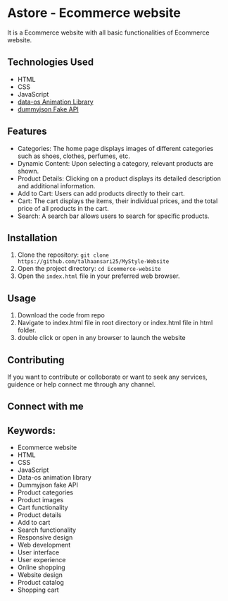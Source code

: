 # Astore - Ecommerce website

It is a Ecommerce website with all basic functionalities of Ecommerce website.

## Technologies Used

- HTML
- CSS
- JavaScript
- [data-os Animation Library](https://animate.style/)
- [dummyjson Fake API](https://dummyjson.com/)

## Features

- Categories: The home page displays images of different categories such as shoes, clothes, perfumes, etc.
- Dynamic Content: Upon selecting a category, relevant products are shown.
- Product Details: Clicking on a product displays its detailed description and additional information.
- Add to Cart: Users can add products directly to their cart.
- Cart: The cart displays the items, their individual prices, and the total price of all products in the cart.
- Search: A search bar allows users to search for specific products.


## Installation

1. Clone the repository: `git clone https://github.com/talhaansari25/MyStyle-Website`
2. Open the project directory: `cd Ecommerce-website`
3. Open the `index.html` file in your preferred web browser.

## Usage

1. Download the code from repo
2. Navigate to index.html file in root directory or index.html file in html folder.
3. double click or open in any browser to launch the website
   
## Contributing

If you want to contribute or colloborate or want to seek any services, guidence or help connect me through any channel.
## Connect with me

## Keywords:
- Ecommerce website
- HTML
- CSS
- JavaScript
- Data-os animation library
- Dummyjson fake API
- Product categories
- Product images
- Cart functionality
- Product details
- Add to cart
- Search functionality
- Responsive design
- Web development
- User interface
- User experience
- Online shopping
- Website design
- Product catalog
- Shopping cart

